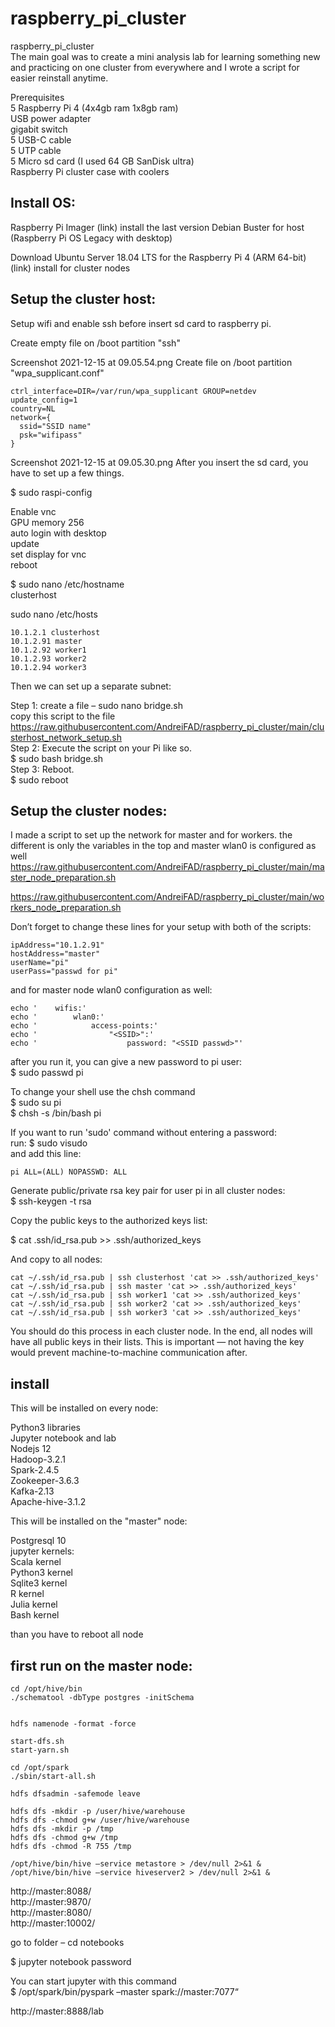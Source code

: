 # raspberry_pi_cluster
raspberry_pi_cluster<br>
The main goal was to create a mini analysis lab for learning something new and practicing on one cluster from everywhere and I wrote a script for easier reinstall anytime.


Prerequisites<br>
5 Raspberry Pi 4 (4x4gb ram 1x8gb ram)<br>
USB power adapter<br>
gigabit switch<br>
5 USB-C cable<br>
5 UTP cable<br>
5 Micro sd card (I used 64 GB SanDisk ultra)<br>
Raspberry Pi cluster case with coolers

## Install OS:<br>
Raspberry Pi Imager (link) install the last version Debian Buster for host<br>
(Raspberry Pi OS Legacy with desktop)<br>

Download Ubuntu Server 18.04 LTS for the Raspberry Pi 4 (ARM 64-bit) (link) install for cluster nodes

## Setup the cluster host:<br>
Setup wifi and enable ssh before insert sd card to raspberry pi.

Create empty file on /boot partition "ssh"

Screenshot 2021-12-15 at 09.05.54.png
Create file on /boot partition "wpa_supplicant.conf"
```
ctrl_interface=DIR=/var/run/wpa_supplicant GROUP=netdev
update_config=1
country=NL
network={
  ssid="SSID name"
  psk="wifipass"
}
```

Screenshot 2021-12-15 at 09.05.30.png
After you insert the sd card, you have to set up a few things.

$ sudo raspi-config

Enable vnc <br>
GPU memory 256<br>
auto login with desktop<br>
update<br>
set display for vnc<br>
reboot<br>

$ sudo nano /etc/hostname<br>
clusterhost

sudo nano /etc/hosts<br>
```
10.1.2.1 clusterhost
10.1.2.91 master
10.1.2.92 worker1
10.1.2.93 worker2
10.1.2.94 worker3
```

Then we can set up a separate subnet:

Step 1: create a file – sudo nano bridge.sh<br>
copy this script to the file https://raw.githubusercontent.com/AndreiFAD/raspberry_pi_cluster/main/clusterhost_network_setup.sh<br>
Step 2: Execute the script on your Pi like so.<br>
$ sudo bash bridge.sh<br>
Step 3: Reboot.<br>
$ sudo reboot

## Setup the cluster nodes:<br>
I made a script to set up the network for master and for workers. the different is only the variables in the top and master wlan0 is configured as well<br>
https://raw.githubusercontent.com/AndreiFAD/raspberry_pi_cluster/main/master_node_preparation.sh

https://raw.githubusercontent.com/AndreiFAD/raspberry_pi_cluster/main/workers_node_preparation.sh

Don’t forget to change these lines for your setup with both of the scripts:
```
ipAddress="10.1.2.91"
hostAddress="master"
userName="pi"
userPass="passwd for pi"
```
and for master node wlan0 configuration as well:<br>
```
echo '    wifis:'
echo '        wlan0:'
echo '            access-points:'
echo '                "<SSID>":'
echo '                    password: "<SSID passwd>"'
```
after you run it, you can give a new password to pi user:<br>
$ sudo passwd pi

To change your shell use the chsh command<br>
$ sudo su pi<br>
$ chsh -s /bin/bash pi


If you want to run 'sudo' command without entering a password:<br>
run: $ sudo visudo<br>
and add this line:<br>
```
pi ALL=(ALL) NOPASSWD: ALL
```

Generate public/private rsa key pair for user pi in all cluster nodes:<br>
$ ssh-keygen -t rsa

Copy the public keys to the authorized keys list:

$ cat .ssh/id_rsa.pub  >> .ssh/authorized_keys

And copy to all nodes:
```
cat ~/.ssh/id_rsa.pub | ssh clusterhost 'cat >> .ssh/authorized_keys'
cat ~/.ssh/id_rsa.pub | ssh master 'cat >> .ssh/authorized_keys'
cat ~/.ssh/id_rsa.pub | ssh worker1 'cat >> .ssh/authorized_keys'
cat ~/.ssh/id_rsa.pub | ssh worker2 'cat >> .ssh/authorized_keys'
cat ~/.ssh/id_rsa.pub | ssh worker3 'cat >> .ssh/authorized_keys'
```

You should do this process in each cluster node. In the end, all nodes will have all public keys in their lists. This is important — not having the key would prevent machine-to-machine communication after.

## install

This will be installed on every node:

Python3 libraries<br>
Jupyter notebook and lab<br>
Nodejs 12<br>
Hadoop-3.2.1<br>
Spark-2.4.5<br>
Zookeeper-3.6.3<br>
Kafka-2.13<br>
Apache-hive-3.1.2

This will be installed on the "master" node:

Postgresql 10<br>
jupyter kernels:<br>
Scala kernel<br>
Python3 kernel<br>
Sqlite3 kernel<br>
R kernel<br>
Julia kernel<br>
Bash kernel<br>

than you have to reboot all node


## first run on the master node:<br>
```
cd /opt/hive/bin
./schematool -dbType postgres -initSchema


hdfs namenode -format -force

start-dfs.sh
start-yarn.sh

cd /opt/spark
./sbin/start-all.sh

hdfs dfsadmin -safemode leave

hdfs dfs -mkdir -p /user/hive/warehouse
hdfs dfs -chmod g+w /user/hive/warehouse
hdfs dfs -mkdir -p /tmp
hdfs dfs -chmod g+w /tmp
hdfs dfs -chmod -R 755 /tmp

/opt/hive/bin/hive –service metastore > /dev/null 2>&1 &
/opt/hive/bin/hive –service hiveserver2 > /dev/null 2>&1 &
```

http://master:8088/<br>
http://master:9870/<br>
http://master:8080/<br>
http://master:10002/<br>

go to folder – cd notebooks


$ jupyter notebook password
  
  
You can start jupyter with this command <br> 
$ /opt/spark/bin/pyspark –master spark://master:7077“

http://master:8888/lab



